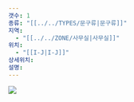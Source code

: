 ```yaml
---
갯수: 1
종류: "[[../../TYPES/문구류|문구류]]"
지역:
  - "[[../../ZONE/사무실|사무실]]"
위치:
  - "[[I-J|I-J]]"
상세위치: 
설명:
---
```

![](http://192.168.50.22/devices/250419_IMG_0002.jpeg)


